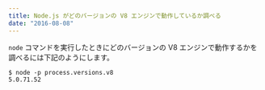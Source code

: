 ```yaml
---
title: Node.js がどのバージョンの V8 エンジンで動作しているか調べる
date: "2016-08-08"
---
```


`node` コマンドを実行したときにどのバージョンの V8 エンジンで動作するかを調べるには下記のようにします。

```
$ node -p process.versions.v8
5.0.71.52
```

